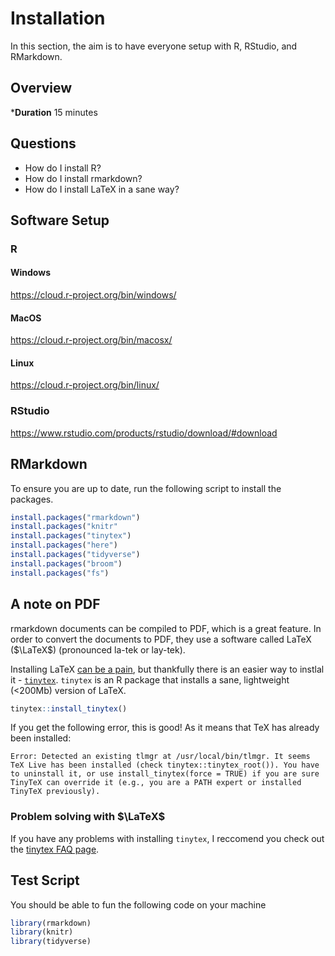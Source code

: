 # Installation

In this section, the aim is to have everyone setup with R, RStudio, and RMarkdown.

## Overview

***Duration** 15 minutes

## Questions

* How do I install R?
* How do I install rmarkdown?
* How do I install LaTeX in a sane way?

## Software Setup

### R

#### Windows

https://cloud.r-project.org/bin/windows/

#### MacOS

https://cloud.r-project.org/bin/macosx/

#### Linux

https://cloud.r-project.org/bin/linux/

### RStudio

https://www.rstudio.com/products/rstudio/download/#download

## RMarkdown

To ensure you are up to date, run the following script to install the packages.


```r
install.packages("rmarkdown")
install.packages("knitr" 
install.packages("tinytex")
install.packages("here")
install.packages("tidyverse")
install.packages("broom")
install.packages("fs")
```

## A note on PDF

rmarkdown documents can be compiled to PDF, which is a great feature. In order to convert the documents to PDF, they use a software called LaTeX ($\LaTeX$) (pronounced la-tek or lay-tek). 

Installing LaTeX [can be a pain](https://yihui.name/tinytex/pain/), but thankfully there is an easier way to instlal it - [`tinytex`](https://yihui.name/tinytex/). `tinytex` is an R package that installs a sane, lightweight (<200Mb) version of LaTeX. 


```r
tinytex::install_tinytex()
```

If you get the following error, this is good! As it means that TeX has already been installed:

```
Error: Detected an existing tlmgr at /usr/local/bin/tlmgr. It seems TeX Live has been installed (check tinytex::tinytex_root()). You have to uninstall it, or use install_tinytex(force = TRUE) if you are sure TinyTeX can override it (e.g., you are a PATH expert or installed TinyTeX previously).
```

### Problem solving with $\LaTeX$

If you have any problems with installing `tinytex`, I reccomend you check out the [tinytex FAQ page](https://yihui.name/tinytex/faq/).

## Test Script

You should be able to fun the following code on your machine


```r
library(rmarkdown)
library(knitr)
library(tidyverse)
```
